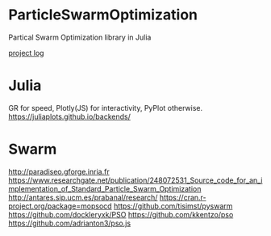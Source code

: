 # ParticleSwarmOptimization

Partical Swarm Optimization library in Julia

<!-- TODO update the plotting  -->
<!-- TODO fix the iterations on the example  -->
<!-- TODO fill in the tests  -->
<!-- TODO add an extra swarm type  -->
<!-- TODO solve an example problem  -->

[project log](log.md)

# Julia

GR for speed, Plotly(JS) for interactivity, PyPlot otherwise.
https://juliaplots.github.io/backends/

# Swarm
http://paradiseo.gforge.inria.fr
https://www.researchgate.net/publication/248072531_Source_code_for_an_implementation_of_Standard_Particle_Swarm_Optimization
http://antares.sip.ucm.es/prabanal/research/
https://cran.r-project.org/package=mopsocd
https://github.com/tisimst/pyswarm
https://github.com/dockleryxk/PSO
https://github.com/kkentzo/pso
https://github.com/adrianton3/pso.js
